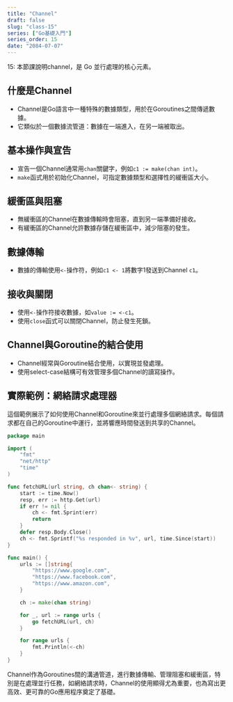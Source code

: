 ```yaml
---
title: "Channel"
draft: false
slug: "class-15"
series: ["Go基礎入門"]
series_order: 15
date: "2084-07-07"
---
```

15: 本節課說明channel，是 Go 並行處理的核心元素。

## 什麼是Channel
- Channel是Go語言中一種特殊的數據類型，用於在Goroutines之間傳遞數據。
- 它類似於一個數據流管道：數據在一端進入，在另一端被取出。

## 基本操作與宣告
- 宣告一個Channel通常用`chan`關鍵字，例如`c1 := make(chan int)`。
- `make`函式用於初始化Channel，可指定數據類型和選擇性的緩衝區大小。

## 緩衝區與阻塞
- 無緩衝區的Channel在數據傳輸時會阻塞，直到另一端準備好接收。
- 有緩衝區的Channel允許數據存儲在緩衝區中，減少阻塞的發生。

## 數據傳輸
- 數據的傳輸使用`<-`操作符，例如`c1 <- 1`將數字1發送到Channel `c1`。

## 接收與關閉
- 使用`<-`操作符接收數據，如`value := <-c1`。
- 使用`close`函式可以關閉Channel，防止發生死鎖。

## Channel與Goroutine的結合使用
- Channel經常與Goroutine結合使用，以實現並發處理。
- 使用select-case結構可有效管理多個Channel的讀寫操作。

## 實際範例：網絡請求處理器
這個範例展示了如何使用Channel和Goroutine來並行處理多個網絡請求。每個請求都在自己的Goroutine中運行，並將響應時間發送到共享的Channel。
```go
package main

import (
	"fmt"
	"net/http"
	"time"
)

func fetchURL(url string, ch chan<- string) {
	start := time.Now()
	resp, err := http.Get(url)
	if err != nil {
		ch <- fmt.Sprint(err)
		return
	}
	defer resp.Body.Close()
	ch <- fmt.Sprintf("%s responded in %v", url, time.Since(start))
}

func main() {
	urls := []string{
		"https://www.google.com",
		"https://www.facebook.com",
		"https://www.amazon.com",
	}

	ch := make(chan string)

	for _, url := range urls {
		go fetchURL(url, ch)
	}

	for range urls {
		fmt.Println(<-ch)
	}
}
```
Channel作為Goroutines間的溝通管道，進行數據傳輸、管理阻塞和緩衝區，特別是在處理並行任務，如網絡請求時，Channel的使用顯得尤為重要，也為寫出更高效、更可靠的Go應用程序奠定了基礎。